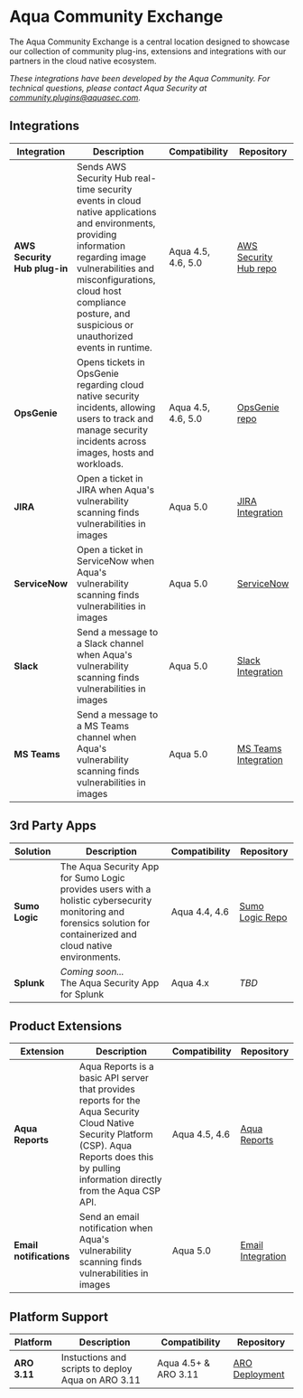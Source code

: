 # Aqua Community Exchange

The Aqua Community Exchange is a central location designed to showcase our collection of community plug-ins, extensions and integrations with our partners in the cloud native ecosystem.

_These integrations have been developed by the Aqua Community. For technical questions, please contact Aqua Security at community.plugins@aquasec.com._

## Integrations 

|Integration|Description|Compatibility|Repository|
|-----------|-----------|-------------|----|
|**AWS Security Hub plug-in**| Sends AWS Security Hub real-time security events in cloud native applications and environments, providing  information regarding image vulnerabilities and misconfigurations, cloud host compliance posture, and suspicious or unauthorized events in runtime.|Aqua 4.5, 4.6, 5.0|[AWS Security Hub repo](https://github.com/aquasecurity/aws-security-hub-plugin)|
|**OpsGenie**|Opens tickets in OpsGenie regarding cloud native security incidents, allowing users to track and manage security incidents across images, hosts and workloads.|Aqua 4.5, 4.6, 5.0|[OpsGenie repo](https://github.com/aquasecurity/opsgenie-plugin)|
|**JIRA**|Open a ticket in JIRA when Aqua's vulnerability scanning finds vulnerabilities in images|Aqua 5.0|[JIRA Integration](https://github.com/aquasecurity/alm-integration)|
|**ServiceNow**|Open a ticket in ServiceNow when Aqua's vulnerability scanning finds vulnerabilities in images|Aqua 5.0|[ServiceNow](https://github.com/aquasecurity/alm-integration)|
|**Slack**|Send a message to a Slack channel when  Aqua's vulnerability scanning finds vulnerabilities in images|Aqua 5.0|[Slack Integration](https://github.com/aquasecurity/alm-integration)|
|**MS Teams**|Send a message to a MS Teams channel when Aqua's vulnerability scanning finds vulnerabilities in images|Aqua 5.0|[MS Teams Integration](https://github.com/aquasecurity/alm-integration)|

## 3rd Party Apps

|Solution|Description|Compatibility|Repository|
|-----------|-----------|-------------|----|
|**Sumo Logic**| The Aqua Security App for Sumo Logic provides users with a holistic cybersecurity monitoring and forensics solution for containerized and cloud native environments.|Aqua 4.4, 4.6|[Sumo Logic Repo](https://github.com/aquasecurity/Sumo-Logic-App/)|
|**Splunk**|_Coming soon..._<br>The Aqua Security App for Splunk|Aqua 4.x|_TBD_|

## Product Extensions 

|Extension|Description|Compatibility|Repository|
|-----------|-----------|-------------|----|
|**Aqua Reports**| Aqua Reports is a basic API server that provides reports for the Aqua Security Cloud Native Security Platform (CSP). Aqua Reports does this by pulling information directly from the Aqua CSP API. |Aqua 4.5, 4.6|[Aqua Reports](https://github.com/BryanKMorrow/aqua-reports)|
|**Email notifications**|Send an email notification when Aqua's vulnerability scanning finds vulnerabilities in images|Aqua 5.0|[Email Integration](https://github.com/aquasecurity/alm-integration)|

## Platform Support 

|Platform|Description|Compatibility|Repository|
|-----------|-----------|-------------|----|
|**ARO 3.11**| Instuctions and scripts to deploy Aqua on ARO 3.11 |Aqua 4.5+ & ARO 3.11 |[ARO Deployment](https://github.com/aquasecurity/ARO-deployment)|

